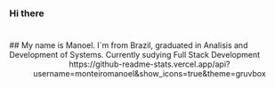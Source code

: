 ### Hi there
#
<div> 
  ## My name is Manoel. I`m from Brazil, graduated in Analisis and Development of Systems. Currently sudying Full Stack Development
</div>
<div style="display: inline_block" align="center">
  <a href="https://github.com/monteiromanoel"></a>
  https://github-readme-stats.vercel.app/api?username=monteiromanoel&show_icons=true&theme=gruvbox
  
</div>

